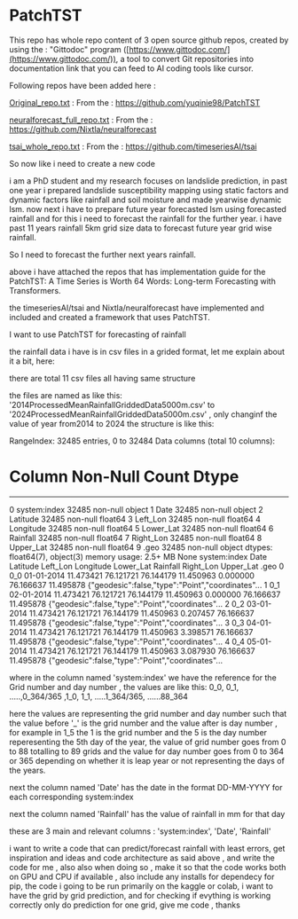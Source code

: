 # PatchTST

This repo has whole repo content of 3 open source github repos, created by using the : "Gittodoc" program ([https://www.gittodoc.com/](https://www.gittodoc.com/)), a tool to convert Git repositories into documentation link that you can feed to AI coding tools like cursor.

Following repos have been added here :

[Original_repo.txt](Original_repo.txt) : From the : https://github.com/yuqinie98/PatchTST

[neuralforecast_full_repo.txt](neuralforecast_full_repo.txt) : From the : https://github.com/Nixtla/neuralforecast

[tsai_whole_repo.txt](tsai_whole_repo.txt) : From the : https://github.com/timeseriesAI/tsai

So now like i need to create a new code

 i am a PhD student and my research focuses on landslide prediction, in past one year i prepared landslide susceptibility mapping using static factors and dynamic factors like rainfall and soil moisture and made yearwise dynamic lsm. now next i have to prepare future year forecasted lsm using forecasted rainfall and for this i need to forecast the rainfall for the further year. i have past 11 years rainfall 5km grid size data to forecast future year grid wise rainfall.
 
 So I need to forecast the further next years rainfall.
 
 above i have attached the repos that has implementation guide for the PatchTST: A Time Series is Worth 64 Words: Long-term Forecasting with Transformers.
 
 the timeseriesAI/tsai and Nixtla/neuralforecast have implemented and included and created a framework that uses PatchTST.
 
 I want to use PatchTST for forecasting of rainfall

 the rainfall data i have is in csv files in a grided format, let me explain about it a bit, here:
 
 there are total 11 csv files all having same structure
 
 the files are named as like this: '2014ProcessedMeanRainfallGriddedData5000m.csv' to '2024ProcessedMeanRainfallGriddedData5000m.csv' , only changinf the value of year from2014 to 2024
 the structure is like this: 
 
 RangeIndex: 32485 entries, 0 to 32484
Data columns (total 10 columns):
 #   Column        Non-Null Count  Dtype  
---  ------        --------------  -----  
 0   system:index  32485 non-null  object 
 1   Date          32485 non-null  object 
 2   Latitude      32485 non-null  float64
 3   Left_Lon      32485 non-null  float64
 4   Longitude     32485 non-null  float64
 5   Lower_Lat     32485 non-null  float64
 6   Rainfall      32485 non-null  float64
 7   Right_Lon     32485 non-null  float64
 8   Upper_Lat     32485 non-null  float64
 9   .geo          32485 non-null  object 
dtypes: float64(7), object(3)
memory usage: 2.5+ MB
None
system:index	Date	Latitude	Left_Lon	Longitude	Lower_Lat	Rainfall	Right_Lon	Upper_Lat	.geo
0	0_0	01-01-2014	11.473421	76.121721	76.144179	11.450963	0.000000	76.166637	11.495878	{"geodesic":false,"type":"Point","coordinates"...
1	0_1	02-01-2014	11.473421	76.121721	76.144179	11.450963	0.000000	76.166637	11.495878	{"geodesic":false,"type":"Point","coordinates"...
2	0_2	03-01-2014	11.473421	76.121721	76.144179	11.450963	0.207457	76.166637	11.495878	{"geodesic":false,"type":"Point","coordinates"...
3	0_3	04-01-2014	11.473421	76.121721	76.144179	11.450963	3.398571	76.166637	11.495878	{"geodesic":false,"type":"Point","coordinates"...
4	0_4	05-01-2014	11.473421	76.121721	76.144179	11.450963	3.087930	76.166637	11.495878	{"geodesic":false,"type":"Point","coordinates"...

where in the column named 'system:index' we have the reference for the Grid number and day number , the values are like this: 0_0, 0_1, .....,0_364/365 ,1_0, 1_1, .....1_364/365, ......88_364              

here the values are representing the grid number and day number such that the value before '_' is the grid number and the value after is day number , for example in 1_5 the 1 is the grid number and the 5 is the day number reperesenting the 5th day of the year, the value of grid number goes from 0 to 88 totalling to 89 grids and the value for day number goes from 0 to 364 or 365 depending on whether it is leap year or not representing the days of the years.

next the column named 'Date' has the date in the format DD-MM-YYYY for each corresponding system:index 

next the column named 'Rainfall' has the value of rainfall in mm for that day

these are 3 main and relevant columns : 'system:index', 'Date', 'Rainfall'
 
i want to write a code that can predict/forecast rainfall with least errors, get inspiration and ideas and code architecture as said above , and write the code for me , also also when doing so , make it so that the code works both on GPU and CPU if available , also include any installs for dependecy for pip, the code i going to be run primarily on the kaggle or colab, i want to have the grid by grid prediction, and for checking if evything is working correctly only do prediction for one grid, give me code , thanks
